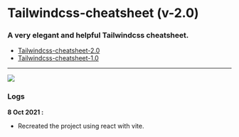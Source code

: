 # Tailwindcss-cheatsheet (v-2.0)

### A very elegant and helpful Tailwindcss cheatsheet.

- [Tailwindcss-cheatsheet-2.0](https://umeshmk.github.io/Tailwindcss-cheatsheet/)
- [Tailwindcss-cheatsheet-1.0](https://umeshmk.github.io/Tailwindcss-cheatsheet/v1)

---

![](https://i.imgur.com/rrC2G38.png)

### Logs

**8 Oct 2021 :**

- Recreated the project using react with vite.
